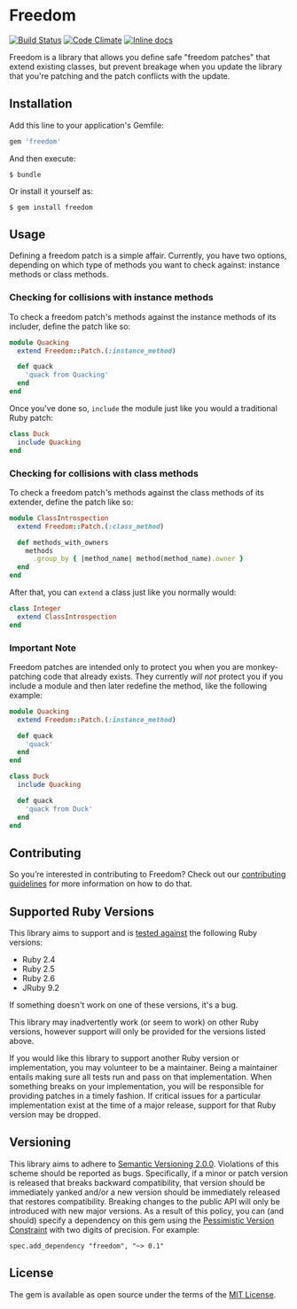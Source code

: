 # Freedom

[![Build Status](https://travis-ci.org/michaelherold/freedom.svg)][travis]
[![Code Climate](https://codeclimate.com/github/michaelherold/freedom/badges/gpa.svg)][codeclimate]
[![Inline docs](http://inch-ci.org/github/michaelherold/freedom.svg?branch=master)][inch]

[codeclimate]: https://codeclimate.com/github/michaelherold/freedom
[inch]: http://inch-ci.org/github/michaelherold/freedom
[travis]: https://travis-ci.org/michaelherold/freedom

Freedom is a library that allows you define safe "freedom patches" that extend existing classes, but prevent breakage when you update the library that you're patching and the patch conflicts with the update.

## Installation

Add this line to your application's Gemfile:

```ruby
gem 'freedom'
```

And then execute:

    $ bundle

Or install it yourself as:

    $ gem install freedom

## Usage

Defining a freedom patch is a simple affair. Currently, you have two options, depending on which type of methods you want to check against: instance methods or class methods.

### Checking for collisions with instance methods

To check a freedom patch's methods against the instance methods of its includer, define the patch like so:

```ruby
module Quacking
  extend Freedom::Patch.(:instance_method)

  def quack
    'quack from Quacking'
  end
end
```

Once you've done so, `include` the module just like you would a traditional Ruby patch:

```ruby
class Duck
  include Quacking
end
```

### Checking for collisions with class methods

To check a freedom patch's methods against the class methods of its extender, define the patch like so:

```ruby
module ClassIntrospection
  extend Freedom::Patch.(:class_method)

  def methods_with_owners
    methods
      .group_by { |method_name| method(method_name).owner }
  end
end
```

After that, you can `extend` a class just like you normally would:

```ruby
class Integer
  extend ClassIntrospection
end
```

### Important Note

Freedom patches are intended only to protect you when you are monkey-patching code that already exists. They currently _will not_ protect you if you include a module and then later redefine the method, like the following example:

```ruby
module Quacking
  extend Freedom::Patch.(:instance_method)

  def quack
    'quack'
  end
end

class Duck
  include Quacking

  def quack
    'quack from Duck'
  end
end
```

## Contributing

So you’re interested in contributing to Freedom? Check out our [contributing guidelines](CONTRIBUTING.md) for more information on how to do that.

## Supported Ruby Versions

This library aims to support and is [tested against][travis] the following Ruby versions:

* Ruby 2.4
* Ruby 2.5
* Ruby 2.6
* JRuby 9.2

If something doesn't work on one of these versions, it's a bug.

This library may inadvertently work (or seem to work) on other Ruby versions, however support will only be provided for the versions listed above.

If you would like this library to support another Ruby version or implementation, you may volunteer to be a maintainer. Being a maintainer entails making sure all tests run and pass on that implementation. When something breaks on your implementation, you will be responsible for providing patches in a timely fashion. If critical issues for a particular implementation exist at the time of a major release, support for that Ruby version may be dropped.

## Versioning

This library aims to adhere to [Semantic Versioning 2.0.0][semver]. Violations of this scheme should be reported as bugs. Specifically, if a minor or patch version is released that breaks backward compatibility, that version should be immediately yanked and/or a new version should be immediately released that restores compatibility. Breaking changes to the public API will only be introduced with new major versions. As a result of this policy, you can (and should) specify a dependency on this gem using the [Pessimistic Version Constraint][pessimistic] with two digits of precision. For example:

    spec.add_dependency "freedom", "~> 0.1"

[pessimistic]: http://guides.rubygems.org/patterns/#pessimistic-version-constraint
[semver]: http://semver.org/spec/v2.0.0.html

## License

The gem is available as open source under the terms of the [MIT License](https://opensource.org/licenses/MIT).
